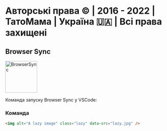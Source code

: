 # Авторські права © | 2016 - 2022 | ТатоМама | Україна 🇺🇦 | Всі права захищені

## Browser Sync

<img src="https://avatars.githubusercontent.com/u/10654171?s=200&amp;v=4" width="100" height="100" alt="BrowserSync">

Команда запуску Browser Sync у VSCode:

### Команда
```html
<img alt="A lazy image" class="lazy" data-src="lazy.jpg" />
```

